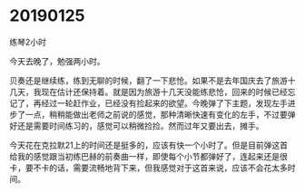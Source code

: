 # 20190125

练琴2小时

今天去晚了，勉强两小时。

贝奏还是继续练，练到无聊的时候，翻了一下悲怆。如果不是去年国庆去了旅游十几天，我现在估计还保持着。就是因为旅游十几天没能练悲怆，回来的时候已经忘记了，再经过一轮赶作业，已经没有捡起来的欲望。今晚弹了下主题，发现左手进步了一点，稍稍能做出老师之前说的感觉，那种清晰快速有变化的左手，不过要弹好还是需要时间练习的，感觉可以稍微捡捡。然而过年又要出去，摊手。

今天花在克拉默21上的时间还是挺多的，应该有快一个小时了。但是目前弹这首给我的感觉跟当初练巴赫的前奏曲一样，即使每个小节都弹好了，连起来还是很卡，要不卡的话，需要流畅地背下来，但我感觉对于这首来说，应该不会花太多时间。
